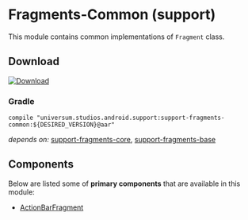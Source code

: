 Fragments-Common (support)
===============

This module contains common implementations of `Fragment` class.

## Download ##
[![Download](https://api.bintray.com/packages/universum-studios/android/universum.studios.android.support%3Asupport-fragments/images/download.svg)](https://bintray.com/universum-studios/android/universum.studios.android.support%3Asupport-fragments/_latestVersion)

### Gradle ###

    compile "universum.studios.android.support:support-fragments-common:${DESIRED_VERSION}@aar"

_depends on:_
[support-fragments-core](https://github.com/universum-studios/android_fragments/tree/support-master/library-core),
[support-fragments-base](https://github.com/universum-studios/android_fragments/tree/support-master/library-base)

## Components ##

Below are listed some of **primary components** that are available in this module:

- [ActionBarFragment](https://github.com/universum-studios/android_fragments/tree/support-master/library-common/src/main/java/universum/studios/android/support/fragment/ActionBarFragment.java)
